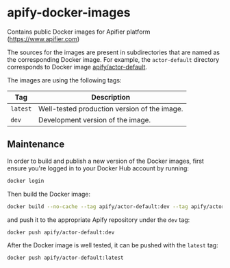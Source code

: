 # apify-docker-images

Contains public Docker images for Apifier platform (https://www.apifier.com)

The sources for the images are present in subdirectories that are named as the corresponding
Docker image. For example, the `actor-default` directory corresponds to Docker image
[apify/actor-default](https://hub.docker.com/r/apify/actor-default/).

The images are using the following tags:

Tag         | Description
----------- | -------------
`latest`    | Well-tested production version of the image.
`dev`       | Development version of the image.


## Maintenance

In order to build and publish a new version of the Docker images,
first ensure you're logged in to your Docker Hub account by running:

```bash
docker login
````

Then build the Docker image:

```bash
docker build --no-cache --tag apify/actor-default:dev --tag apify/actor-default:latest ./actor-default/.
```

and push it to the appropriate Apify repository under the `dev` tag:

```bash
docker push apify/actor-default:dev
```

After the Docker image is well tested, it can be pushed with the `latest` tag:

```bash
docker push apify/actor-default:latest
```
